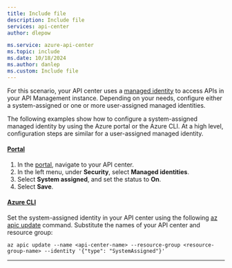 ```yaml
---
title: Include file
description: Include file
services: api-center
author: dlepow

ms.service: azure-api-center
ms.topic: include
ms.date: 10/18/2024
ms.author: danlep
ms.custom: Include file
---
```


For this scenario, your API center uses a [managed identity](/entra/identity/managed-identities-azure-resources/overview) to access APIs in your API Management instance. Depending on your needs, configure either a system-assigned or one or more user-assigned managed identities. 

The following examples show how to configure a system-assigned managed identity by using the Azure portal or the Azure CLI. At a high level, configuration steps are similar for a user-assigned managed identity. 

#### [Portal](#tab/portal)

1. In the [portal](https://azure.microsoft.com), navigate to your API center.
1. In the left menu, under **Security**, select **Managed identities**.
1. Select **System assigned**, and set the status to **On**.
1. Select **Save**.

#### [Azure CLI](#tab/cli)

Set the system-assigned identity in your API center using the following [az apic update](/cli/azure/apic#az-apic-update) command. Substitute the names of your API center and resource group:

```azurecli 
az apic update --name <api-center-name> --resource-group <resource-group-name> --identity '{"type": "SystemAssigned"}'
```
---

